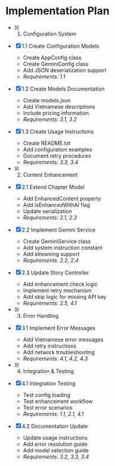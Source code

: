 # Implementation Plan

- [x] 1. Configuration System
- [x] 1.1 Create Configuration Models
  - Create AppConfig class
  - Create GeminiConfig class
  - Add JSON deserialization support
  - _Requirements: 1.1_

- [x] 1.2 Create Models Documentation
  - Create models.json
  - Add Vietnamese descriptions
  - Include pricing information
  - _Requirements: 3.1, 3.2_

- [x] 1.3 Create Usage Instructions
  - Create README.txt
  - Add configuration examples
  - Document retry procedures
  - _Requirements: 3.3, 3.4_

- [x] 2. Content Enhancement
- [x] 2.1 Extend Chapter Model
  - Add EnhancedContent property
  - Add IsEnhancedWithAI flag
  - Update serialization
  - _Requirements: 2.1, 2.3_

- [x] 2.2 Implement Gemini Service
  - Create GeminiService class
  - Add system instruction constant
  - Add streaming support
  - _Requirements: 2.2, 2.4_

- [x] 2.3 Update Story Controller
  - Add enhancement check logic
  - Implement retry mechanism
  - Add skip logic for missing API key
  - _Requirements: 2.5, 4.1_

- [x] 3. Error Handling
- [x] 3.1 Implement Error Messages
  - Add Vietnamese error messages
  - Add retry instructions
  - Add network troubleshooting
  - _Requirements: 4.1, 4.2, 4.3_

- [x] 4. Integration & Testing
- [x] 4.1 Integration Testing
  - Test config loading
  - Test enhancement workflow
  - Test error scenarios
  - _Requirements: 1.1, 2.1, 4.1_

- [x] 4.2 Documentation Update
  - Update usage instructions
  - Add error resolution guide
  - Add model selection guide
  - _Requirements: 3.2, 3.3, 3.4_
